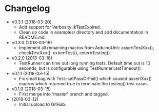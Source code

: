 # Changelog

* v0.3.1 (2018-03-20)
    * Add support for Verbosity::kTestExpired.
    * Clean up code in examples/ directory and add documentation in README.md.
* v0.3.0 (2018-03-19)
    * Implement all remaining macros from ArduinoUnit:
      assertTestXxx(), checkTestXxx(), externTest(), externTesting().
* v0.2.0 (2018-03-16)
    * TestRunner can time out long running tests. Default time out is 10
      seconds, but is configurable using TestRunner::setTimeout().
* v0.1.1 (2018-03-15)
    * Fix small bug with Test::setPassOrFail() which caused assertXxx()
      macros which returned true to terminate the testing() test cases.
* v0.1.0 (2018-03-15)
    * First merge into 'master' branch and tagged.
* (2018-03-12)
    * Initial upload to GitHub.
